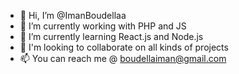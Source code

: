 - 👋 Hi, I’m @ImanBoudellaa
- 🔭 I’m currently working with PHP and JS
- 🌱 I’m currently learning React.js and Node.js
- 💞️ I'm looking to collaborate on all kinds of projects
- 📫 You can reach me @ boudellaiman@gmail.com
